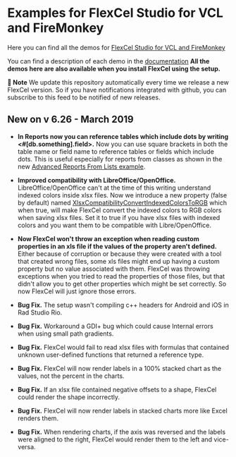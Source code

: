 ﻿# Examples for FlexCel Studio for VCL and FireMonkey

Here you can find all the demos for [FlexCel Studio for VCL and FireMonkey](http://www.tmssoftware.com/site/flexcel.asp)

You can find a description of each demo in the [documentation](http://www.tmssoftware.biz/flexcel/doc/vcl/index.html)
**All the demos here are also available when you install FlexCel using the setup.**

**:book: Note** We update this repository automatically every time we release a new FlexCel version. So if you have notifications integrated with github, you can subscribe to this feed to be notified of new releases.


## New on v 6.26 - March 2019


- **In Reports now you can reference tables which include dots by writing <#[db.something].field>.** Now you can use square brackets in both the table name or field name to reference tables or fields which include dots. This is useful especially for reports from classes as shown in the new [Advanced  Reports From Lists example](http://www.tmssoftware.biz/flexcel/doc/vcl/samples/delphi/reports/advanced-reports-from-lists/index.html).

- **Improved compatibility with LibreOffice/OpenOffice.** LibreOffice/OpenOffice can't at the time of this writing understand indexed colors inside xlsx files. Now we introduce a new property (false by default) named  [XlsxCompatibilityConvertIndexedColorsToRGB](http://www.tmssoftware.biz/flexcel/doc/vcl/api/FlexCel.XlsAdapter/TXlsFile/XlsxCompatibilityConvertIndexedColorsToRGB.html) which when true, will make FlexCel convert the indexed colors to RGB colors when saving xlsx files. Set it to true if you have xlsx files with indexed colors and you want them  to be compatible with Libre/OpenOffice.

- **Now FlexCel won't throw an exception when reading custom properties in an xls file if the values of the property aren't defined.** Either because of corruption or because they were created with a tool that created wrong files,  some xls files might end up having a custom property but no value associated with them. FlexCel was throwing exceptions when you tried to read the properties of those files, but that didn't allow you to get other properties which might be set correctly. So now FlexCel will just ignore those errors.

- **Bug Fix.** The setup wasn't compiling c++ headers for Android and iOS in Rad Studio Rio.

- **Bug Fix.** Workaround a GDI+ bug which could cause Internal errors when using small path gradients.

- **Bug Fix.** FlexCel would fail to read xlsx files with formulas that contained unknown user-defined functions that returned a reference type.

- **Bug Fix.** FlexCel will now render labels in a 100% stacked chart as the values, not the percent in the charts.

- **Bug Fix.** If an xlsx file contained negative offsets to a shape, FlexCel could render the shape incorrectly.

- **Bug Fix.** FlexCel will now render labels in stacked charts more like Excel renders them.

- **Bug Fix.** When rendering charts, if the axis was reversed and the labels were aligned to the right, FlexCel would render them to the left and vice-versa.

